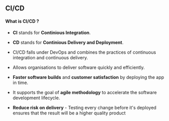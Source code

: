 ## CI/CD

#### What is CI/CD ?
- **CI** stands for **Continious Integration**. 
  
- **CD** stands for **Continious Delivery and Deployment**. 
  
- CI/CD falls under DevOps and combines the practices of continuous integration and continuous delivery. 

- Allows organisations to deliver software quickly and efficiently.

- **Faster software builds** and **customer satisfaction** by deploying the app in time. 

- It supports the goal of **agile methodology** to accelerate the software development lifecycle.

- **Reduce risk on delivery** - Testing every change before it's deployed ensures that the result will be a higher quality product


